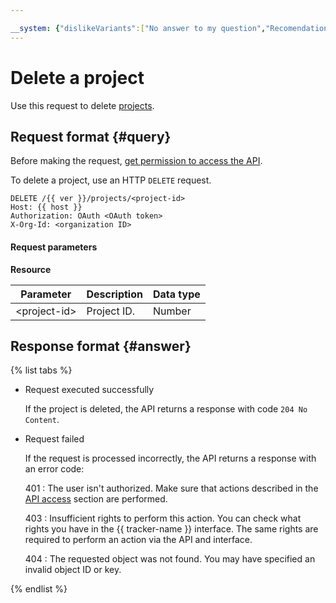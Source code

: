 ```yaml
---

__system: {"dislikeVariants":["No answer to my question","Recomendations didn't help","The content doesn't match title","Other"]}
---
```

# Delete a project

Use this request to delete [projects](../../manager/projects.md).

## Request format {#query}

Before making the request, [get permission to access the API](../access.md).

To delete a project, use an HTTP `DELETE` request.

```
DELETE /{{ ver }}/projects/<project-id>
Host: {{ host }}
Authorization: OAuth <OAuth token>
X-Org-Id: <organization ID>
```

#### Request parameters

**Resource**

| Parameter | Description | Data type |
| -------- | -------- | ---------- |
| \<project-id> | Project ID. | Number |

## Response format {#answer}

{% list tabs %}

- Request executed successfully

    If the project is deleted, the API returns a response with code `204 No Content`.

- Request failed

    If the request is processed incorrectly, the API returns a response with an error code:

    401
    :  The user isn't authorized. Make sure that actions described in the [API access](../access.md) section are performed.

    403
    :  Insufficient rights to perform this action. You can check what rights you have in the {{ tracker-name }} interface. The same rights are required to perform an action via the API and interface.

    404
    :   The requested object was not found. You may have specified an invalid object ID or key.

{% endlist %}

